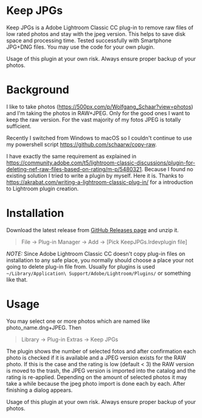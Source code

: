 # Keep JPGs
Keep JPGs is a Adobe Lightroom Classic CC plug-in to remove raw files of low rated photos and stay with the jpeg version. This helps to save disk space and processing time.
Tested successfully with Smartphone JPG+DNG files. You may use the code for your own plugin.

Usage of this plugin at your own risk. Always ensure proper backup of your photos.

# Background
I like to take photos (https://500px.com/p/Wolfgang_Schaar?view=photos) and I'm taking the photos in RAW+JPEG. Only for the good ones I want to keep the raw version. For the vast majority of my fotos JPEG is totally sufficient. 

Recently I switched from Windows to macOS so I couldn't continue to use my powershell script https://github.com/schaarw/copy-raw.

I have exactly the same requirement as explained in https://community.adobe.com/t5/lightroom-classic-discussions/plugin-for-deleting-nef-raw-files-based-on-rating/m-p/5480321. Because I found no existing solution I tried to write a plugin by myself. Here it is. Thanks to https://akrabat.com/writing-a-lightroom-classic-plug-in/ for a introduction to Lightroom plugin creation.

# Installation

Download the latest release from [GitHub Releases page](https://github.com/schaarw/KeepJPGs/releases) and unzip it.

> File -> Plug-in Manager -> Add -> [Pick KeepJPGs.lrdevplugin file]

*NOTE:* Since Adobe Lightroom Classic CC doesn't copy plug-in files on installation to any safe place, you normally should choose a place your not going to delete plug-in file from.
Usually for plugins is used `~/Library/Application\ Support/Adobe/Lightroom/Plugins/` or something like that.

# Usage

You may select one or more photos which are named like photo_name.dng+JPEG. Then 

> Library -> Plug-in Extras -> Keep JPGs

The plugin shows the number of selected fotos and after confirmation each photo is checked if it is available and a JPEG version exists for the RAW photo. If this is the case and the rating is low (default < 3) the RAW version is moved to the trash, the JPEG version is imported into the catalog and the rating is re-applied. Depending on the amount of selected photos it may take a while because the jpeg photo import is done each by each. After finishing a dialog appears.

Usage of this plugin at your own risk. Always ensure proper backup of your photos.